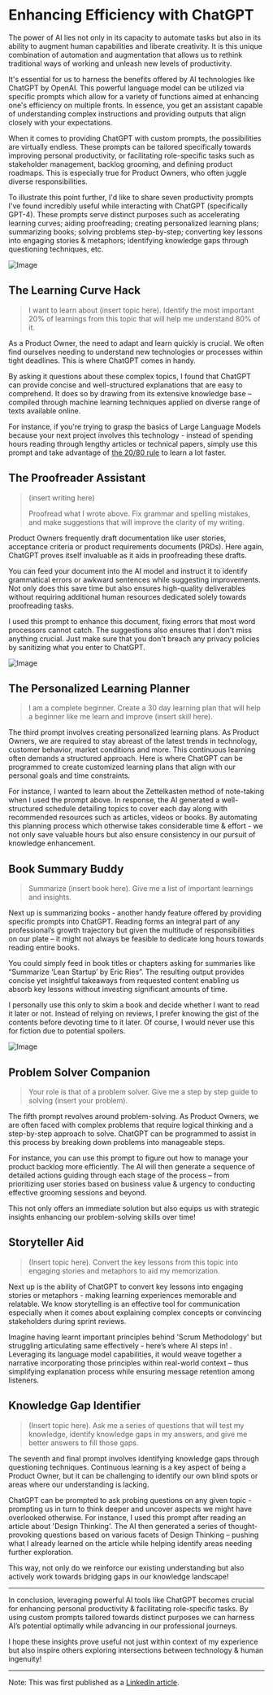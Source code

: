 # Enhancing Efficiency with ChatGPT

<!--more-->

The power of AI lies not only in its capacity to automate tasks but also in its ability to augment human capabilities and liberate creativity. It is this unique combination of automation and augmentation that allows us to rethink traditional ways of working and unleash new levels of productivity.

It's essential for us to harness the benefits offered by AI technologies like ChatGPT by OpenAI. This powerful language model can be utilized via specific prompts which allow for a variety of functions aimed at enhancing one's efficiency on multiple fronts. In essence, you get an assistant capable of understanding complex instructions and providing outputs that align closely with your expectations.

When it comes to providing ChatGPT with custom prompts, the possibilities are virtually endless. These prompts can be tailored specifically towards improving personal productivity, or facilitating role-specific tasks such as stakeholder management, backlog grooming, and defining product roadmaps. This is especially true for Product Owners, who often juggle diverse responsibilities.

To illustrate this point further, I'd like to share seven productivity prompts I've found incredibly useful while interacting with ChatGPT (specifically GPT-4). These prompts serve distinct purposes such as accelerating learning curves; aiding proofreading; creating personalized learning plans; summarizing books; solving problems step-by-step; converting key lessons into engaging stories & metaphors; identifying knowledge gaps through questioning techniques, etc.

![Image](/images/gaiusred_a_sleek_robot_helping_a_japanese_salaryman_proofread_m_bd26f45d-015b-42e9-88c0-ea2d02b28626.png)
## The Learning Curve Hack
> I want to learn about (insert topic here). Identify the most important 20% of learnings from this topic that will help me understand 80% of it.

As a Product Owner, the need to adapt and learn quickly is crucial. We often find ourselves needing to understand new technologies or processes within tight deadlines. This is where ChatGPT comes in handy.

By asking it questions about these complex topics, I found that ChatGPT can provide concise and well-structured explanations that are easy to comprehend. It does so by drawing from its extensive knowledge base – compiled through machine learning techniques applied on diverse range of texts available online. 

For instance, if you're trying to grasp the basics of Large Language Models because your next project involves this technology - instead of spending hours reading through lengthy articles or technical papers, simply use this prompt and take advantage of [the 20/80 rule](https://mindmapsunleashed.com/what-is-the-80-20-rule-in-studying) to learn a lot faster.
## The Proofreader Assistant
> (insert writing here)
>
> Proofread what I wrote above. Fix grammar and spelling mistakes, and make suggestions that will improve the clarity of my writing.

Product Owners frequently draft documentation like user stories, acceptance criteria or product requirements documents (PRDs). Here again, ChatGPT proves itself invaluable as it aids in proofreading these drafts.

You can feed your document into the AI model and instruct it to identify grammatical errors or awkward sentences while suggesting improvements. Not only does this save time but also ensures high-quality deliverables without requiring additional human resources dedicated solely towards proofreading tasks.

I used this prompt to enhance this document, fixing errors that most word processors cannot catch. The suggestions also ensures that I don't miss anything crucial. Just make sure that you don't breach any privacy policies by sanitizing what you enter to ChatGPT.

![Image](/images/gaiusred_a_japanese_salaryman_reading_a_book_with_a_sleek_robot_8250a88f-ddc4-49b5-942c-ee3362000238.png)
## The Personalized Learning Planner
> I am a complete beginner. Create a 30 day learning plan that will help a beginner like me learn and improve (insert skill here).

The third prompt involves creating personalized learning plans. As Product Owners, we are required to stay abreast of the latest trends in technology, customer behavior, market conditions and more. This continuous learning often demands a structured approach. Here is where ChatGPT can be programmed to create customized learning plans that align with our personal goals and time constraints.

For instance, I wanted to learn about the Zettelkasten method of note-taking when I used the prompt above. In response, the AI generated a well-structured schedule detailing topics to cover each day along with recommended resources such as articles, videos or books. By automating this planning process which otherwise takes considerable time & effort - we not only save valuable hours but also ensure consistency in our pursuit of knowledge enhancement.
## Book Summary Buddy
> Summarize (insert book here). Give me a list of important learnings and insights.

Next up is summarizing books - another handy feature offered by providing specific prompts into ChatGPT. Reading forms an integral part of any professional’s growth trajectory but given the multitude of responsibilities on our plate – it might not always be feasible to dedicate long hours towards reading entire books.

You could simply feed in book titles or chapters asking for summaries like “Summarize ‘Lean Startup’ by Eric Ries”. The resulting output provides concise yet insightful takeaways from requested content enabling us absorb key lessons without investing significant amounts of time.

I personally use this only to skim a book and decide whether I want to read it later or not. Instead of relying on reviews, I prefer knowing the gist of the contents before devoting time to it later. Of course, I would never use this for fiction due to potential spoilers.

![Image](/images/gaiusred_a_sleek_robot_tells_a_story_to_a_listening_japanese_sa_45951c5c-7a81-4ea6-b024-a8660ed814c7.png)
## Problem Solver Companion
> Your role is that of a problem solver. Give me a step by step guide to solving (insert your problem).

The fifth prompt revolves around problem-solving. As Product Owners, we are often faced with complex problems that require logical thinking and a step-by-step approach to solve. ChatGPT can be programmed to assist in this process by breaking down problems into manageable steps.

For instance, you can use this prompt to figure out how to manage your product backlog more efficiently. The AI will then generate a sequence of detailed actions guiding through each stage of the process – from prioritizing user stories based on business value & urgency to conducting effective grooming sessions and beyond.

This not only offers an immediate solution but also equips us with strategic insights enhancing our problem-solving skills over time!
## Storyteller Aid
> (Insert topic here). Convert the key lessons from this topic into engaging stories and metaphors to aid my memorization.

Next up is the ability of ChatGPT to convert key lessons into engaging stories or metaphors - making learning experiences memorable and relatable. We know storytelling is an effective tool for communication especially when it comes about explaining complex concepts or convincing stakeholders during sprint reviews.

Imagine having learnt important principles behind 'Scrum Methodology' but struggling articulating same effectively - here’s where AI steps in! . Leveraging its language model capabilities, it would weave together a narrative incorporating those principles within real-world context – thus simplifying explanation process while ensuring message retention among listeners.
## Knowledge Gap Identifier
> (Insert topic here). Ask me a series of questions that will test my knowledge, identify knowledge gaps in my answers, and give me better answers to fill those gaps.

The seventh and final prompt involves identifying knowledge gaps through questioning techniques. Continuous learning is a key aspect of being a Product Owner, but it can be challenging to identify our own blind spots or areas where our understanding is lacking.

ChatGPT can be prompted to ask probing questions on any given topic - prompting us in turn to think deeper and uncover aspects we might have overlooked otherwise. For instance, I used this prompt after reading an article about 'Design Thinking'. The AI then generated a series of thought-provoking questions based on various facets of Design Thinking – pushing what I already learned on the article while helping identify areas needing further exploration.

This way, not only do we reinforce our existing understanding but also actively work towards bridging gaps in our knowledge landscape!

---

In conclusion, leveraging powerful AI tools like ChatGPT becomes crucial for enhancing personal productivity & facilitating role-specific tasks. By using custom prompts tailored towards distinct purposes we can harness AI’s potential optimally while advancing in our professional journeys.

I hope these insights prove useful not just within context of my experience but also inspire others exploring intersections between technology & human ingenuity!

----
Note: This was first published as a [LinkedIn article](https://www.linkedin.com/pulse/prompts-productivity-enhancing-efficiency-chatgpt-capistrano/?trackingId=EF1%2Fq7LURQ6GRl4oNdL6pQ%3D%3D).
